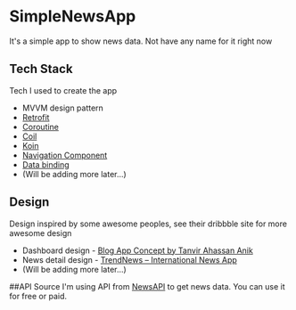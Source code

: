 # SimpleNewsApp
It's a simple app to show news data. Not have any name for it right now

## Tech Stack
Tech I used to create the app 
* MVVM design pattern
* [Retrofit](https://square.github.io/retrofit/)
* [Coroutine](https://kotlinlang.org/docs/reference/coroutines-overview.html)
* [Coil](https://github.com/coil-kt/coil)
* [Koin](https://insert-koin.io)
* [Navigation Component](https://developer.android.com/guide/navigation/navigation-getting-started)
* [Data binding](https://developer.android.com/topic/libraries/data-binding)
* (Will be adding more later...)

## Design
Design inspired by some awesome peoples, see their dribbble site for more awesome design
* Dashboard design - [Blog App Concept by Tanvir Ahassan Anik](https://dribbble.com/shots/10846460-Blog-App-Concept?utm_source=Clipboard_Shot&utm_campaign=anik117&utm_content=Blog%20App%20Concept&utm_medium=Social_Share)
* News detail design - [TrendNews – International News App](https://dribbble.com/shots/8719178-TrendNews-International-News-App)
* (Will be adding more later...)

##API Source
I'm using API from [NewsAPI](https://newsapi.org) to get news data. You can use it for free or paid.
